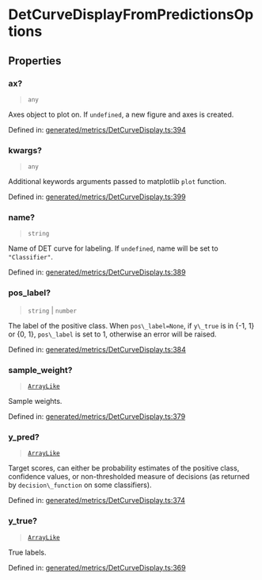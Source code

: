 # DetCurveDisplayFromPredictionsOptions

## Properties

### ax?

> `any`

Axes object to plot on. If `undefined`, a new figure and axes is created.

Defined in:  [generated/metrics/DetCurveDisplay.ts:394](https://github.com/transitive-bullshit/scikit-learn-ts/blob/92ab806/packages/sklearn/src/generated/metrics/DetCurveDisplay.ts#L394)

### kwargs?

> `any`

Additional keywords arguments passed to matplotlib `plot` function.

Defined in:  [generated/metrics/DetCurveDisplay.ts:399](https://github.com/transitive-bullshit/scikit-learn-ts/blob/92ab806/packages/sklearn/src/generated/metrics/DetCurveDisplay.ts#L399)

### name?

> `string`

Name of DET curve for labeling. If `undefined`, name will be set to `"Classifier"`.

Defined in:  [generated/metrics/DetCurveDisplay.ts:389](https://github.com/transitive-bullshit/scikit-learn-ts/blob/92ab806/packages/sklearn/src/generated/metrics/DetCurveDisplay.ts#L389)

### pos\_label?

> `string` \| `number`

The label of the positive class. When `pos\_label=None`, if `y\_true` is in {-1, 1} or {0, 1}, `pos\_label` is set to 1, otherwise an error will be raised.

Defined in:  [generated/metrics/DetCurveDisplay.ts:384](https://github.com/transitive-bullshit/scikit-learn-ts/blob/92ab806/packages/sklearn/src/generated/metrics/DetCurveDisplay.ts#L384)

### sample\_weight?

> [`ArrayLike`](../types/ArrayLike.md)

Sample weights.

Defined in:  [generated/metrics/DetCurveDisplay.ts:379](https://github.com/transitive-bullshit/scikit-learn-ts/blob/92ab806/packages/sklearn/src/generated/metrics/DetCurveDisplay.ts#L379)

### y\_pred?

> [`ArrayLike`](../types/ArrayLike.md)

Target scores, can either be probability estimates of the positive class, confidence values, or non-thresholded measure of decisions (as returned by `decision\_function` on some classifiers).

Defined in:  [generated/metrics/DetCurveDisplay.ts:374](https://github.com/transitive-bullshit/scikit-learn-ts/blob/92ab806/packages/sklearn/src/generated/metrics/DetCurveDisplay.ts#L374)

### y\_true?

> [`ArrayLike`](../types/ArrayLike.md)

True labels.

Defined in:  [generated/metrics/DetCurveDisplay.ts:369](https://github.com/transitive-bullshit/scikit-learn-ts/blob/92ab806/packages/sklearn/src/generated/metrics/DetCurveDisplay.ts#L369)
